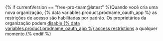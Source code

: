{% if currentVersion == "free-pro-team@latest" %}Quando você cria uma nova organização, {% data variables.product.prodname_oauth_app %} as restrições de acesso são habilitadas por padrão. Os proprietários da organização podem [disable {% data variables.product.prodname_oauth_app %} access restrictions](/articles/disabling-oauth-app-access-restrictions-for-your-organization) a qualquer momento.{% endif %}
